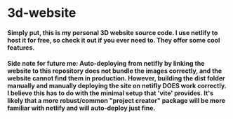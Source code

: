 # 3d-website
#### Simply put, this is my personal 3D website source code. I use netlify to host it for free, so check it out if you ever need to. They offer some cool features.

#### Side note for future me: Auto-deploying from netifly by linking the website to this repository does not bundle the images correctly, and the website cannot find them in production. However, building the dist folder manually and manually deploying the site on netifly DOES work correctly. I believe this has to do with the minimal setup that 'vite' provides. It's likely that a more robust/common "project creator" package will be more familiar with netlify and will auto-deploy just fine.
